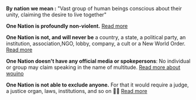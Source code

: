 **By nation we mean :** "Vast group of human beings conscious about their unity, claiming the desire to live together" 

**One Nation is profoundly non-violent.** [Read more](#faq-non-violence)

**One Nation is not, and will never be** a country, a state, a political party, an institution, association,NGO, lobby, company, a cult or a New World Order. [Read more](#faq-what-is-one-nation)

**One Nation doesn't have any official media or spokepersons**: No individual or group may claim speaking in the name of multitude. [Read more about wouino](#faq-project-wouino)

**One Nation is not able to exclude anyone.** For that it would require a judge, a justice organ, laws, institutions, and so on 🤯😓 [Read more](#faq-constitution)